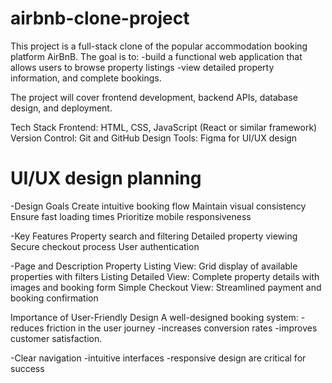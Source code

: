 # airbnb-clone-project
This project is a full-stack clone of the popular accommodation booking platform AirBnB. 
The goal is to:
-build a functional web application that allows users to browse property listings
-view detailed property information, and complete bookings. 

The project will cover frontend development, backend APIs, database design, and deployment.

Tech Stack
Frontend: HTML, CSS, JavaScript (React or similar framework)
Version Control: Git and GitHub
Design Tools: Figma for UI/UX design

# UI/UX design planning

-Design Goals
Create intuitive booking flow
Maintain visual consistency
Ensure fast loading times
Prioritize mobile responsiveness

-Key Features
Property search and filtering
Detailed property viewing
Secure checkout process
User authentication

-Page and Description
Property Listing View:	Grid display of available properties with filters
Listing Detailed View:	Complete property details with images and booking form
Simple Checkout View:	Streamlined payment and booking confirmation

Importance of User-Friendly Design
A well-designed booking system:
-reduces friction in the user journey
-increases conversion rates
-improves customer satisfaction.

-Clear navigation
-intuitive interfaces
-responsive design are critical for success
